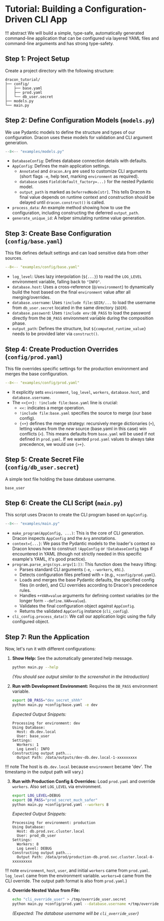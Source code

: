 # Tutorial: Building a Configuration-Driven CLI App

!!! abstract
    We will build a simple, type-safe, automatically generated command-line application that can be configured via layered YAML files and command-line arguments and has strong type-safety.

## Step 1: Project Setup

Create a project directory with the following structure:

```
dracon_tutorial/
├── config/
│   ├── base.yaml
│   ├── prod.yaml
│   └── db_user.secret
├── models.py
└── main.py
```

## Step 2: Define Configuration Models (`models.py`)

We use Pydantic models to define the structure and types of our configuration. Dracon uses these models for validation and CLI argument generation.

```python title="models.py"
--8<-- "examples/models.py"
```

- `DatabaseConfig`: Defines database connection details with defaults.
- `AppConfig`: Defines the main application settings.
  - `Annotated` and `dracon.Arg` are used to customize CLI arguments (short flags `-e`, help text, marking `environment` as required).
  - `database` uses `Field(default_factory=...)` for the nested Pydantic model.
  - `output_path` is marked as `DeferredNode[str]`. This tells Dracon its final value depends on runtime context and construction should be delayed until `dracon.construct()` is called.
- `process_data`: An example method showing how to use the configuration, including constructing the deferred `output_path`.
- `generate_unique_id`: A helper simulating runtime value generation.

## Step 3: Create Base Configuration (`config/base.yaml`)

This file defines default settings and can load sensitive data from other sources.

```yaml title="config/base.yaml"
--8<-- "examples/config/base.yaml"
```

- `log_level`: Uses lazy interpolation (`${...}`) to read the `LOG_LEVEL` environment variable, falling back to `"INFO"`.
- `database.host`: Uses a cross-reference (`@/environment`) to dynamically build the host based on the final `environment` value after all merging/overrides.
- `database.username`: Uses `!include file:$DIR/...` to load the username from `db_user.secret` located in the same directory (`$DIR`).
- `database.password`: Uses `!include env:DB_PASS` to load the password directly from the `DB_PASS` environment variable during the composition phase.
- `output_path`: Defines the structure, but `${computed_runtime_value}` needs to be provided later via `construct()`.

## Step 4: Create Production Overrides (`config/prod.yaml`)

This file overrides specific settings for the production environment and merges the base configuration.

```yaml title="config/prod.yaml"
--8<-- "examples/config/prod.yaml"
```

- It explicitly sets `environment`, `log_level`, `workers`, `database.host`, and `database.username`.
- The `<<{<+}: !include file:base.yaml` line is crucial:
  - `<<:` indicates a merge operation.
  - `!include file:base.yaml` specifies the source to merge (our base config).
  - `{<+}` defines the merge strategy: recursively merge dictionaries (`+`), letting values from the _new_ source (base.yaml in this case) win conflicts (`<`). This means defaults from `base.yaml` will be used if not defined in `prod.yaml`. If we wanted `prod.yaml` values to always take precedence, we would use `{>+}`.

## Step 5: Create Secret File (`config/db_user.secret`)

A simple text file holding the base database username.

```text title="config/db_user.secret"
base_user
```

## Step 6: Create the CLI Script (`main.py`)

This script uses Dracon to create the CLI program based on `AppConfig`.

```python title="main.py"
--8<-- "examples/main.py"
```

- `make_program(AppConfig, ...)`: This is the core of CLI generation. Dracon inspects `AppConfig` and the `Arg` annotations.
- `context={...}`: We pass the Pydantic models to the loader's context so Dracon knows how to construct `!AppConfig` or `!DatabaseConfig` tags if encountered in YAML (though not strictly needed in this specific example's YAML, it's good practice).
- `program.parse_args(sys.argv[1:])`: This function does the heavy lifting:
  - Parses standard CLI arguments (`-e`, `--workers`, etc.).
  - Detects configuration files prefixed with `+` (e.g., `+config/prod.yaml`).
  - Loads and merges the base Pydantic defaults, the specified config files (in order), and CLI overrides according to Dracon's precedence rules.
  - Handles `++VAR=value` arguments for defining context variables (or the longer form `--define.VAR=value`).
  - Validates the final configuration object against `AppConfig`.
  - Returns the validated `AppConfig` instance (`cli_config`).
- `cli_config.process_data()`: We call our application logic using the fully configured object.

## Step 7: Run the Application

Now, let's run it with different configurations:

1.  **Show Help:** See the automatically generated help message.

    ```bash
    python main.py --help
    ```

    _(You should see output similar to the screenshot in the Introduction)_

2.  **Run with Development Environment:** Requires the `DB_PASS` environment variable.

    ```bash
    export DB_PASS="dev_secret_shhh"
    python main.py +config/base.yaml -e dev
    ```

    _Expected Output Snippets:_

    ```text
    Processing for environment: dev
    Using Database:
      Host: db.dev.local
      User: base_user
    Settings:
      Workers: 1
      Log Level: INFO
    Constructing output path...
      Output Path: /data/outputs/dev-db.dev.local-1-xxxxxxxxx
    ```

!!! note
    The host is `db.dev.local` because `environment` became 'dev'. The timestamp in the output path will vary.)

3.  **Run with Production Config & Overrides:** Load `prod.yaml` and override `workers`. Also set `LOG_LEVEL` via environment.

    ```bash
    export LOG_LEVEL=DEBUG
    export DB_PASS="prod_secret_much_safer"
    python main.py +config/prod.yaml --workers 8
    ```

    _Expected Output Snippets:_

    ```text
    Processing for environment: production
    Using Database:
      Host: db.prod.svc.cluster.local
      User: prod_db_user
    Settings:
      Workers: 8
      Log Level: DEBUG
    Constructing output path...
      Output Path: /data/prod/production-db.prod.svc.cluster.local-8-xxxxxxxxx
    ```

!!! note
    `environment`, `host`, `user`, and initial `workers` came from `prod.yaml`. `log_level` came from the environment variable. `workers=8` came from the CLI override. The output path format is also from `prod.yaml`.)

4.  **Override Nested Value from File:**
    ```bash
    echo "cli_override_user" > /tmp/override_user.secret
    python main.py +config/prod.yaml --database.username +/tmp/override_user.secret
    ```
    _(Expected: The database username will be `cli_override_user`)_

